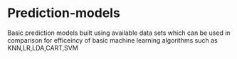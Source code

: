 # Prediction-models
Basic prediction models built using available data sets which can be used in comparison for efficeincy of basic machine learning algorithms such as KNN,LR,LDA,CART,SVM
